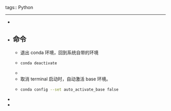 tags:: Python

- ---
-
- ## 命令
	- 退出 conda 环境，回到系统自带的环境
	- ``` bash
	  conda deactivate
	  ```
	-
	- 取消 terminal 启动时，自动激活 base 环境。
	- ``` bash
	  conda config --set auto_activate_base false
	  ```
-
-